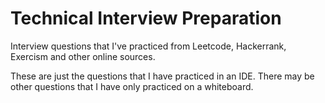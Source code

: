 # Technical Interview Preparation 

Interview questions that I've practiced from Leetcode, Hackerrank, Exercism and other online sources. 

These are just the questions that I have practiced in an IDE. There may be other questions that I have only practiced on a whiteboard.